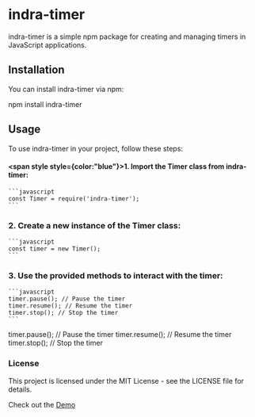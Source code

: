 # indra-timer

indra-timer is a simple npm package for creating and managing timers in JavaScript applications.

## Installation

You can install indra-timer via npm:

npm install indra-timer

## Usage

To use indra-timer in your project, follow these steps:

#### <span style style={color:"blue"}>1. Import the Timer class from indra-timer:</span>

    ```javascript
    const Timer = require('indra-timer');
    ```

### <span style style="color:blue">2. Create a new instance of the Timer class:</span>

    ```javascript
    const timer = new Timer();
    ```

### <span style style="color:blue">3. Use the provided methods to interact with the timer:</span>

    ```javascript
    timer.pause(); // Pause the timer
    timer.resume(); // Resume the timer
    timer.stop(); // Stop the timer
    ```

timer.pause(); // Pause the timer
timer.resume(); // Resume the timer
timer.stop(); // Stop the timer

### License
This project is licensed under the MIT License - see the LICENSE file for details.

Check out the [Demo](https://codesandbox.io/p/github/indranilmondal901/indra-timer-package-guide/main?import=true&embed=1&layout=%257B%2522sidebarPanel%2522%253A%2522EXPLORER%2522%252C%2522rootPanelGroup%2522%253A%257B%2522direction%2522%253A%2522horizontal%2522%252C%2522contentType%2522%253A%2522UNKNOWN%2522%252C%2522type%2522%253A%2522PANEL_GROUP%2522%252C%2522id%2522%253A%2522ROOT_LAYOUT%2522%252C%2522panels%2522%253A%255B%257B%2522type%2522%253A%2522PANEL_GROUP%2522%252C%2522contentType%2522%253A%2522UNKNOWN%2522%252C%2522direction%2522%253A%2522vertical%2522%252C%2522id%2522%253A%2522cltopuavs0006356h6k21yoi3%2522%252C%2522sizes%2522%253A%255B60%252C40%255D%252C%2522panels%2522%253A%255B%257B%2522type%2522%253A%2522PANEL_GROUP%2522%252C%2522contentType%2522%253A%2522EDITOR%2522%252C%2522direction%2522%253A%2522horizontal%2522%252C%2522id%2522%253A%2522EDITOR%2522%252C%2522panels%2522%253A%255B%257B%2522type%2522)



